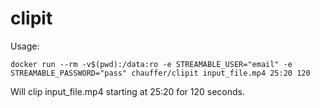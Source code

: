 # clipit

Usage:

```
docker run --rm -v$(pwd):/data:ro -e STREAMABLE_USER="email" -e STREAMABLE_PASSWORD="pass" chauffer/clipit input_file.mp4 25:20 120
```

Will clip input_file.mp4 starting at 25:20 for 120 seconds.

